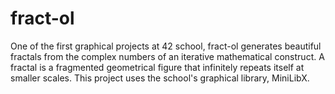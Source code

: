 # fract-ol

One of the first graphical projects at 42 school, fract-ol generates beautiful fractals from the complex numbers of an iterative mathematical construct. A fractal is a fragmented geometrical figure that infinitely repeats itself at smaller scales. This project uses the school's graphical library, MiniLibX.
